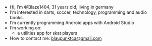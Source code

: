 - Hi, I’m @Blaze1404, 31 years old, living in germany
- I’m interested in darts, soccer, technology, programming and audio books.
- I’m currently programming Android apps with Android Studio
- I’m working on:
   - a utilities app for skat players
- How to contact me: blaupunktca@gmail.com

<!---
Blaze1404/Blaze1404 is a ✨ special ✨ repository because its `README.md` (this file) appears on your GitHub profile.
You can click the Preview link to take a look at your changes.
--->
